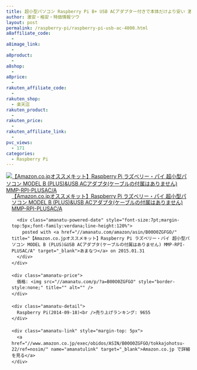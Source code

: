 ```yaml
---
title: 超小型パソコン Raspberry Pi B+ USB ACアダプター付きで本体だけより安い 激安特価4,000円台！送料無料！
author: 激安・格安・特価情報ツウ
layout: post
permalink: /raspberry-pi/raspberry-pi-usb-ac-4000.html
a8affiliate_code:
  -
a8image_link:
  -
a8product:
  -
a8shop:
  -
a8price:
  -
rakuten_affiliate_code:
  -
rakuten_shop:
  - 楽天店
rakuten_product:
  -
rakuten_price:
  -
rakuten_affiliate_link:
  -
pvc_views:
  - 171
categories:
  - Raspberry Pi
---
```

<div class="amanatu-box" style="margin-bottom:0px;">
  <div class="amanatu-image" style="float:left;">
    <a href="//www.amazon.co.jp/exec/obidos/ASIN/B00O0ZGFGO/tokkajohotsu-22/ref=nosim/" name="amanatulink" target="_blank"><img src="//i0.wp.com/ecx.images-amazon.com/images/I/41f7DJdSmyL._SL160_.jpg?w=546" alt="【Amazon.co.jpオススメキット】Raspberry Pi ラズベリー・パイ 超小型パソコン MODEL B (PLUS)&USB ACアダプタ(ケーブルの付属はありません) MMP-RPI-PLUSAC/A" style="border: none;" data-recalc-dims="1" /></a>
  </div>

  <div class="amanatu-info" style="float:left;margin-left:15px;line-height:120%">
    <div class="amanatu-name" style="margin-bottom:10px;line-height:120%">
      <a href="//www.amazon.co.jp/exec/obidos/ASIN/B00O0ZGFGO/tokkajohotsu-22/ref=nosim/" name="amanatulink" target="_blank">【Amazon.co.jpオススメキット】Raspberry Pi ラズベリー・パイ 超小型パソコン MODEL B (PLUS)&USB ACアダプタ(ケーブルの付属はありません) MMP-RPI-PLUSAC/A</a>

      <div class="amanatu-powered-date" style="font-size:7pt;margin-top:5px;font-family:verdana;line-height:120%">
        posted with <a href="//amanatu.com/amazon/asin/B00O0ZGFGO/" title="【Amazon.co.jpオススメキット】Raspberry Pi ラズベリー・パイ 超小型パソコン MODEL B (PLUS)&USB ACアダプタ(ケーブルの付属はありません) MMP-RPI-PLUSAC/A" target="_blank">あまなつ</a> on 2015.01.31
      </div>
    </div>

    <div class="amanatu-price">
      価格: <img src="//amanatu.com/p/?a=B00O0ZGFGO" style="border-style:none;" title="" alt="" />
    </div>

    <div class="amanatu-detail">
      Raspberry Pi(2014-09-18)<br />売り上げランキング: 9655
    </div>

    <div class="amanatu-link" style="margin-top: 5px">
      <a href="//www.amazon.co.jp/exec/obidos/ASIN/B00O0ZGFGO/tokkajohotsu-22/ref=nosim/" name="amanatulink" target="_blank">Amazon.co.jp で詳細を見る</a>
    </div>
  </div>

  <div class="amanatu-footer" style="clear: left">
  </div>
</div>